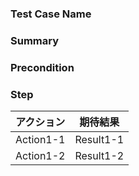 ### Test Case Name

### Summary

### Precondition

### Step
| アクション | 期待結果 |
|---|---|
| Action1-1 | Result1-1 |
| Action1-2 | Result1-2 |
